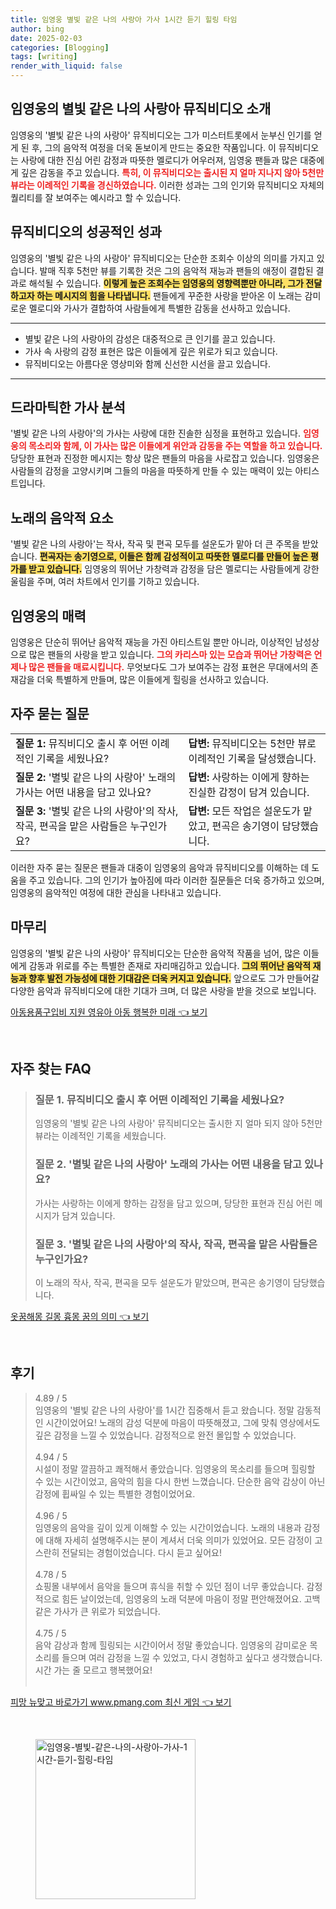 ```yaml
---
title: 임영웅 별빛 같은 나의 사랑아 가사 1시간 듣기 힐링 타임
author: bing
date: 2025-02-03
categories: [Blogging]
tags: [writing]
render_with_liquid: false
---
```



<h2 id='임영웅의 별빛 같은 나의 사랑아 뮤직비디오 소개'>임영웅의 별빛 같은 나의 사랑아 뮤직비디오 소개</h2>

<p>임영웅의 '별빛 같은 나의 사랑아' 뮤직비디오는 그가 미스터트롯에서 눈부신 인기를 얻게 된 후, 그의 음악적 여정을 더욱 돋보이게 만드는 중요한 작품입니다. 이 뮤직비디오는 사랑에 대한 진심 어린 감정과 따뜻한 멜로디가 어우러져, 임영웅 팬들과 많은 대중에게 깊은 감동을 주고 있습니다. <b><span style="color: #ee2323;">특히, 이 뮤직비디오는 출시된 지 얼마 지나지 않아 5천만 뷰라는 이례적인 기록을 경신하였습니다.</span></b> 이러한 성과는 그의 인기와 뮤직비디오 자체의 퀄리티를 잘 보여주는 예시라고 할 수 있습니다.</p>

<h2 id='뮤직비디오의 성공적인 성과'>뮤직비디오의 성공적인 성과</h2>

<p>임영웅의 '별빛 같은 나의 사랑아' 뮤직비디오는 단순한 조회수 이상의 의미를 가지고 있습니다. 발매 직후 5천만 뷰를 기록한 것은 그의 음악적 재능과 팬들의 애정이 결합된 결과로 해석될 수 있습니다. <b><span style="background-color: #ffe066;">이렇게 높은 조회수는 임영웅의 영향력뿐만 아니라, 그가 전달하고자 하는 메시지의 힘을 나타냅니다.</span></b> 팬들에게 꾸준한 사랑을 받아온 이 노래는 감미로운 멜로디와 가사가 결합하여 사람들에게 특별한 감동을 선사하고 있습니다.</p>

<hr />

<ul>
    <li>별빛 같은 나의 사랑아의 감성은 대중적으로 큰 인기를 끌고 있습니다.</li>
    <li>가사 속 사랑의 감정 표현은 많은 이들에게 깊은 위로가 되고 있습니다.</li>
    <li>뮤직비디오는 아름다운 영상미와 함께 신선한 시선을 끌고 있습니다.</li>
</ul>

<hr />

<h2 id='드라마틱한 가사 분석'>드라마틱한 가사 분석</h2>

<p>'별빛 같은 나의 사랑아'의 가사는 사랑에 대한 진솔한 심정을 표현하고 있습니다. <b><span style="color: #ee2323;">임영웅의 목소리와 함께, 이 가사는 많은 이들에게 위안과 감동을 주는 역할을 하고 있습니다.</span></b> 당당한 표현과 진정한 메시지는 항상 많은 팬들의 마음을 사로잡고 있습니다. 임영웅은 사람들의 감정을 고양시키며 그들의 마음을 따뜻하게 만들 수 있는 매력이 있는 아티스트입니다.</p>

<h2 id='노래의 음악적 요소'>노래의 음악적 요소</h2>

<p>'별빛 같은 나의 사랑아'는 작사, 작곡 및 편곡 모두를 설운도가 맡아 더 큰 주목을 받았습니다. <b><span style="background-color: #ffe066;">편곡자는 송기영으로, 이들은 함께 감성적이고 따뜻한 멜로디를 만들어 높은 평가를 받고 있습니다.</span></b> 임영웅의 뛰어난 가창력과 감정을 담은 멜로디는 사람들에게 강한 울림을 주며, 여러 차트에서 인기를 기하고 있습니다.</p>

<h2 id='임영웅의 매력'>임영웅의 매력</h2>

<p>임영웅은 단순히 뛰어난 음악적 재능을 가진 아티스트일 뿐만 아니라, 이상적인 남성상으로 많은 팬들의 사랑을 받고 있습니다. <b><span style="color: #ee2323;">그의 카리스마 있는 모습과 뛰어난 가창력은 언제나 많은 팬들을 매료시킵니다.</span></b> 무엇보다도 그가 보여주는 감정 표현은 무대에서의 존재감을 더욱 특별하게 만들며, 많은 이들에게 힐링을 선사하고 있습니다.</p>

<h2 id='자주 묻는 질문'>자주 묻는 질문</h2>

<table>
    <tr>
        <td><b>질문 1:</b> 뮤직비디오 출시 후 어떤 이례적인 기록을 세웠나요?</td>
        <td><b>답변:</b> 뮤직비디오는 5천만 뷰로 이례적인 기록을 달성했습니다.</td>
    </tr>
    <tr>
        <td><b>질문 2:</b> '별빛 같은 나의 사랑아' 노래의 가사는 어떤 내용을 담고 있나요?</td>
        <td><b>답변:</b> 사랑하는 이에게 향하는 진실한 감정이 담겨 있습니다.</td>
    </tr>
    <tr>
        <td><b>질문 3:</b> '별빛 같은 나의 사랑아'의 작사, 작곡, 편곡을 맡은 사람들은 누구인가요?</td>
        <td><b>답변:</b> 모든 작업은 설운도가 맡았고, 편곡은 송기영이 담당했습니다.</td>
    </tr>
</table>

<p>이러한 자주 묻는 질문은 팬들과 대중이 임영웅의 음악과 뮤직비디오를 이해하는 데 도움을 주고 있습니다. 그의 인기가 높아짐에 따라 이러한 질문들은 더욱 증가하고 있으며, 임영웅의 음악적인 여정에 대한 관심을 나타내고 있습니다.</p>

<h2 id='마무리'>마무리</h2>

<p>임영웅의 '별빛 같은 나의 사랑아' 뮤직비디오는 단순한 음악적 작품을 넘어, 많은 이들에게 감동과 위로를 주는 특별한 존재로 자리매김하고 있습니다. <b><span style="background-color: #ffe066;">그의 뛰어난 음악적 재능과 향후 발전 가능성에 대한 기대감은 더욱 커지고 있습니다.</span></b> 앞으로도 그가 만들어갈 다양한 음악과 뮤직비디오에 대한 기대가 크며, 더 많은 사랑을 받을 것으로 보입니다.</p>


<p><a class="click-button" title="아동용품구입비 지원 영유아 아동 행복한 미래" href="https://adkhouse.github.io/posts/%EC%95%84%EB%8F%99%EC%9A%A9%ED%92%88%EA%B5%AC%EC%9E%85%EB%B9%84-%EC%A7%80%EC%9B%90-%EC%98%81%EC%9C%A0%EC%95%84-%EC%95%84%EB%8F%99-%ED%96%89%EB%B3%B5%ED%95%9C-%EB%AF%B8%EB%9E%98/" rel="dofollow">아동용품구입비 지원 영유아 아동 행복한 미래 👈 보기</a></p><br>
<h2 id='자주_찾는_FAQ'>자주 찾는 FAQ</h2>
<div itemscope="" itemtype="https://schema.org/FAQPage">
<blockquote>
<div itemscope="" itemprop="mainEntity" itemtype="https://schema.org/Question">
<h3 itemprop="name">질문 1. 뮤직비디오 출시 후 어떤 이례적인 기록을 세웠나요?</h3>
<div itemscope="" itemprop="acceptedAnswer" itemtype="https://schema.org/Answer">
<span itemprop="text">
<p>임영웅의 '별빛 같은 나의 사랑아' 뮤직비디오는 출시한 지 얼마 되지 않아 5천만 뷰라는 이례적인 기록을 세웠습니다.</p>
</span>
</div>
</div>
<div itemscope="" itemprop="mainEntity" itemtype="https://schema.org/Question">
<h3 itemprop="name">질문 2. '별빛 같은 나의 사랑아' 노래의 가사는 어떤 내용을 담고 있나요?</h3>
<div itemscope="" itemprop="acceptedAnswer" itemtype="https://schema.org/Answer">
<span itemprop="text">
<p>가사는 사랑하는 이에게 향하는 감정을 담고 있으며, 당당한 표현과 진심 어린 메시지가 담겨 있습니다.</p>
</span>
</div>
</div>
<div itemscope="" itemprop="mainEntity" itemtype="https://schema.org/Question">
<h3 itemprop="name">질문 3. '별빛 같은 나의 사랑아'의 작사, 작곡, 편곡을 맡은 사람들은 누구인가요?</h3>
<div itemscope="" itemprop="acceptedAnswer" itemtype="https://schema.org/Answer">
<span itemprop="text">
<p>이 노래의 작사, 작곡, 편곡을 모두 설운도가 맡았으며, 편곡은 송기영이 담당했습니다.</p>
</span>
</div>
</div>
</blockquote>
</div>
<p><a class="click-button" title="옷꿈해몽 길몽 흉몽 꿈의 의미" href="https://adkhouse.github.io/posts/%EC%98%B7%EA%BF%88%ED%95%B4%EB%AA%BD-%EA%B8%B8%EB%AA%BD-%ED%9D%89%EB%AA%BD-%EA%BF%88%EC%9D%98-%EC%9D%98%EB%AF%B8/" rel="dofollow">옷꿈해몽 길몽 흉몽 꿈의 의미 👈 보기</a></p><br>
<h2 id='후기'>후기</h2>
<div itemscope itemtype="https://schema.org/Product">
  <blockquote>
  <div itemprop="review" itemscope itemtype="https://schema.org/Review">
      <div itemprop="reviewRating" itemscope itemtype="https://schema.org/Rating"> <span itemprop="ratingValue">4.89</span> / <span itemprop="bestRating">5</span> </div>
      <span itemprop="reviewBody">임영웅의 '별빛 같은 나의 사랑아'를 1시간 집중해서 듣고 왔습니다. 정말 감동적인 시간이었어요! 노래의 감성 덕분에 마음이 따뜻해졌고, 그에 맞춰 영상에서도 깊은 감정을 느낄 수 있었습니다. 감정적으로 완전 몰입할 수 있었습니다.</span>
  </div>
  <br>
  <div itemprop="review" itemscope itemtype="https://schema.org/Review">
      <div itemprop="reviewRating" itemscope itemtype="https://schema.org/Rating"> <span itemprop="ratingValue">4.94</span> / <span itemprop="bestRating">5</span> </div>
      <span itemprop="reviewBody">시설이 정말 깔끔하고 쾌적해서 좋았습니다. 임영웅의 목소리를 들으며 힐링할 수 있는 시간이었고, 음악의 힘을 다시 한번 느꼈습니다. 단순한 음악 감상이 아닌 감정에 휩싸일 수 있는 특별한 경험이었어요.</span>
  </div>
  <br>
  <div itemprop="review" itemscope itemtype="https://schema.org/Review">
      <div itemprop="reviewRating" itemscope itemtype="https://schema.org/Rating"> <span itemprop="ratingValue">4.96</span> / <span itemprop="bestRating">5</span> </div>
      <span itemprop="reviewBody">임영웅의 음악을 깊이 있게 이해할 수 있는 시간이었습니다. 노래의 내용과 감정에 대해 자세히 설명해주시는 분이 계셔서 더욱 의미가 있었어요. 모든 감정이 고스란히 전달되는 경험이었습니다. 다시 듣고 싶어요!</span>
  </div>
  <br>
  <div itemprop="review" itemscope itemtype="https://schema.org/Review">
      <div itemprop="reviewRating" itemscope itemtype="https://schema.org/Rating"> <span itemprop="ratingValue">4.78</span> / <span itemprop="bestRating">5</span> </div>
      <span itemprop="reviewBody">쇼핑몰 내부에서 음악을 들으며 휴식을 취할 수 있던 점이 너무 좋았습니다. 감정적으로 힘든 날이었는데, 임영웅의 노래 덕분에 마음이 정말 편안해졌어요. 고백 같은 가사가 큰 위로가 되었습니다.</span>
  </div>
  <br>
  <div itemprop="review" itemscope itemtype="https://schema.org/Review">
      <div itemprop="reviewRating" itemscope itemtype="https://schema.org/Rating"> <span itemprop="ratingValue">4.75</span> / <span itemprop="bestRating">5</span> </div>
      <span itemprop="reviewBody">음악 감상과 함께 힐링되는 시간이어서 정말 좋았습니다. 임영웅의 감미로운 목소리를 들으며 여러 감정을 느낄 수 있었고, 다시 경험하고 싶다고 생각했습니다. 시간 가는 줄 모르고 행복했어요!</span>
  </div>
  <br>
  </blockquote>
</div>
<p><a class="click-button" title="피망 뉴맞고 바로가기 www.pmang.com 최신 게임" href="https://adkhouse.github.io/posts/%ED%94%BC%EB%A7%9D-%EB%89%B4%EB%A7%9E%EA%B3%A0-%EB%B0%94%EB%A1%9C%EA%B0%80%EA%B8%B0-www.pmang.com-%EC%B5%9C%EC%8B%A0-%EA%B2%8C%EC%9E%84/" rel="dofollow">피망 뉴맞고 바로가기 www.pmang.com 최신 게임 👈 보기</a></p><br>
<figure class="image"><img src="https://adkhouse.github.io/assets/img/thumbnail/임영웅-별빛-같은-나의-사랑아-가사-1시간-듣기-힐링-타임.webp" alt="임영웅-별빛-같은-나의-사랑아-가사-1시간-듣기-힐링-타임" width="256" height="256"></figure>